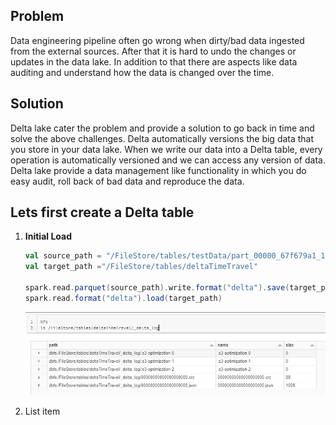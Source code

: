 ## Problem
Data engineering pipeline often go wrong when dirty/bad data ingested from the external sources. After that it is hard to undo the changes or updates in the data lake. In addition to that there are aspects like data auditing and understand how the data is changed over the time.

## Solution

Delta lake cater the problem and provide a solution to go back in time and solve the above challenges. Delta automatically versions the big data that you store in your data lake. When we write our data into a Delta table, every operation is automatically versioned and we can access any version of data. Delta lake provide a data management like functionality in which you do easy audit, roll back of bad data and reproduce the data.

## Lets first create a Delta table

 1. **Initial Load** 

	```scala
	val source_path = "/FileStore/tables/testData/part_00000_67f679a1_1d91_4571_9d54_54ab84497267_c000_snappy.parquet"
	val target_path ="/FileStore/tables/deltaTimeTravel"

	spark.read.parquet(source_path).write.format("delta").save(target_path)
	spark.read.format("delta").load(target_path)
	```

	![Delta lake](https://github.com/gurditsingh/blog/blob/gh-pages/_screenshots/dl_ep5_tt1.JPG?raw=true)

 2. List item

<!--stackedit_data:
eyJoaXN0b3J5IjpbLTE1NzE5NzY1MTksMTk2NjUxNjc2OSw4NT
EzNTcxMDIsLTE1NTc4MzE2NjksLTEyMTU2OTQyMTMsLTE0MzEx
MDMyODIsLTE3MjA0MzAzOTIsLTIwODg3NDY2MTIsLTE1NzQ2Mj
g2MjEsLTc2NjQ1MDE2NCw4NjU1Njc2NjIsNTIzMjEyNzQ3LC0x
ODAwNTI3MjkyLC0xMjkwNDIwOTc2LC0xODgxMzU4MDM3LDg1Nz
A5OTIyMCwtMTg0MDkxMjY1OCwxMzkwMjczNDA3LC0xNDkwNzY0
NDc1LC00NDQ4NzU1ODNdfQ==
-->
